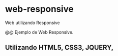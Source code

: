 # web-responsive
Web utilizando Responsive


@@ Ejemplo de Web Responsive.
## Utilizando HTML5, CSS3, JQUERY, 
